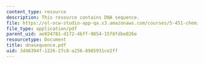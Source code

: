 ```yaml
---
content_type: resource
description: This resource contains DNA sequence.
file: https://ol-ocw-studio-app-qa.s3.amazonaws.com/courses/5-451-chemistry-of-biomolecules-i-fall-2005/3d46394f122627c8a2568985931ce2ff_dnasequence.pdf
file_type: application/pdf
parent_uid: ae024781-d172-4bff-9854-15f8fdbe026e
resourcetype: Document
title: dnasequence.pdf
uid: 3d46394f-1226-27c8-a256-8985931ce2ff
---
```

